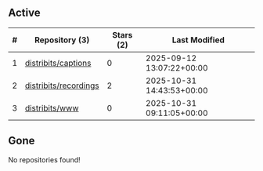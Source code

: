 ## Active
| # | Repository (3) | Stars (2) | Last Modified |
| --- | --- | --- | --- |
| 1 | [distribits/captions](https://hub.datalad.org/distribits/captions) | 0 | 2025-09-12 13:07:22+00:00 |
| 2 | [distribits/recordings](https://hub.datalad.org/distribits/recordings) | 2 | 2025-10-31 14:43:53+00:00 |
| 3 | [distribits/www](https://hub.datalad.org/distribits/www) | 0 | 2025-10-31 09:11:05+00:00 |

## Gone
No repositories found!
